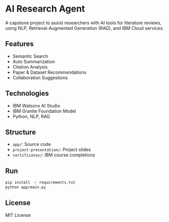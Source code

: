# AI Research Agent

A capstone project to assist researchers with AI tools for literature reviews, using NLP, Retrieval-Augmented Generation (RAG), and IBM Cloud services.

## Features
- Semantic Search
- Auto Summarization
- Citation Analysis
- Paper & Dataset Recommendations
- Collaboration Suggestions

## Technologies
- IBM Watsonx AI Studio
- IBM Granite Foundation Model
- Python, NLP, RAG

## Structure
- `app/`: Source code
- `project-presentation/`: Project slides
- `certificates/`: IBM course completions

## Run
```bash
pip install -r requirements.txt
python app/main.py
```

## License
MIT License
